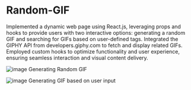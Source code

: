 # Random-GIF

Implemented a dynamic web page using React.js, leveraging props and hooks to provide users with two interactive options: generating a random GIF and searching for GIFs based on user-defined tags. Integrated the GIPHY API from developers.giphy.com to fetch and display related GIFs. Employed custom hooks to optimize functionality and user experience, ensuring seamless interaction and visual content delivery.

![image](https://github.com/doshiMiraj/Random-GIF/assets/114590608/6da40fcf-cb1a-4d98-8550-dc88e4c8335c)
Generating Random GIF

![image](https://github.com/doshiMiraj/Random-GIF/assets/114590608/1766ffd5-c770-4afb-a680-9d4e45a476ce)
Generating GIF based on user input
